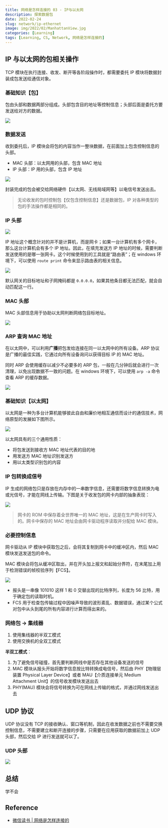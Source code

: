 ```yaml
---
title: 网络是怎样连接的 03 - IP与以太网
description: 探索数据包
date: 2022-02-24
slug: network/ip-ethernet
image: img/2022/02/ManhattanView.jpg
categories: [Learning]
tags: [Learning, CS, Network, 网络是怎样连接的]
---
```


## IP 与以太网的包相关操作

TCP 模块在执行连接、收发、断开等各阶段操作时，都需要委托 IP 模块将数据封装成包发送给通信对象。

### 基础知识【包】

包由头部和数据两部分组成。头部包含目的地址等控制信息；头部后面是委托方要发送给对方的数据。

![ ](img/2022/02/network-package.jfif)

### 数据发送

收到委托后，IP 模块会将包的内容当作一整块数据，在前面加上包含控制信息的头部。

- MAC 头部：以太网用的头部，包含 MAC 地址
- IP 头部：IP 用的头部，包含 IP 地址

![ ](img/2022/02/network-package.jfif)

封装完成的包会被交给网络硬件【以太网、无线局域网等】以电信号发送出去。

> 无论收发的包时控制包【仅包含控制信息】还是数据包，IP 对各种类型的包的手法操作都是相同的。

### IP 头部

![ ](img/2022/02/network-ip-header.jfif)

IP 地址这个概念针对的并不是计算机，而是网卡；如果一台计算机有多个网卡，那么这台计算机会有多个 IP 地址。因此，在填充发送方 IP 地址的时候，需要判断发送使用的是哪一张网卡。这个时候使用到的工具就是“路由表”；在 windows 环境下，可以使用 `route print` 命令来显示路由表的相关信息。

![ ](img/2022/02/network-route.jfif)

默认网关的目标地址和子网掩码都是 `0.0.0.0`，如果其他条目都无法匹配，就会自动匹配这一行。

### MAC 头部

MAC 头部信息用于协助以太网判断网络包目标地址。

![ ](img/2022/02/network-mac-header.jfif)

### ARP 查询 MAC 地址

在以太网中，可以利用**广播**把包发给连接在同一以太网中的所有设备。ARP 协议是广播的最佳实践，它通过向所有设备询问以获得目标 IP 的 MAC 地址。

同时 ARP 会使用缓存以减少不必要多的 ARP 包，一般在几分钟后就会进行一次清理，以免出现数据不一致的问题。在 windows 环境下，可以使用 `arp -a` 命令查看 ARP 的缓存数据。

![ ](img/2022/02/network-arp.jfif)

### 基础知识【以太网】

以太网是一种为多台计算机能够彼此自由和廉价地相互通信而设计的通信技术，网络原型的发展如下图所示。

![ ](img/2022/02/network-ethernet.jfif)

以太网具有的三个通用性质：

- 将包发送到接收方 MAC 地址代表的目的地
- 用发送方 MAC 地址识别发送方
- 用以太类型识别包的内容

### IP 包转换成信号

IP 生成的网络包只是存放在内存中的一串数字信息，还需要将数字信息转换为电或光信号，才能在网线上传输。下图是关于收发包的网卡内部的抽象表现：

![ ](img/2022/02/network-signal-process.jfif)

> 网卡的 ROM 中保存着全世界唯一的 MAC 地址，这是在生产网卡时写入的。网卡中保存的 MAC 地址会由网卡驱动程序读取并分配给 MAC 模块。

### 必要控制信息

网卡驱动从 IP 模块中获取包之后，会将其复制到网卡中的缓冲区内，然后 MAC 模块发送发送包的命令。

MAC 模块会将包从缓冲区取出，并在开头加上报文和起始分界符，在末尾加上用于检测错误的帧校验序列【FCS】。

![ ](img/2022/02/network-package-ctrl.jfif)

- 报头是一串像 101010 这样 1 和 0 交替出现的比特序列，长度为 56 比特，用于确定包的读取时机。
- FCS 用于检查包传输过程中因噪声导致的波形紊乱、数据错误，通过某个公式对包中从头到尾的所有内容进行计算而得出来的。

### 网络包 -> 集线器

1. 使用集线器的半双工模式
2. 使用交换机的全双工模式

**半双工模式**：

1. 为了避免信号碰撞，首先要判断网线中是否存在其他设备发送的信号
2. MAC 模块从报头开始将数字信息按比特转换成电信号，然后由 PHY【物理层装置 Physical Layer Device】或者 MAU【介质连接单元 Medium Attachment Unit】的信号收发模块发送出去
3. PHY(MAU) 模块会将信号转换为可在网线上传输的格式，并通过网线发送出去

## UDP 协议

UDP 协议没有 TCP 的接收确认、窗口等机制，因此在收发数据之前也不需要交换控制信息，不需要建立和断开连接的步骤，只需要在应用获取的数据前加上 UDP 头部，然后交给 IP 进行发送就可以了。

### UDP 头部

![ ](img/2022/02/network-udp-header.jfif)

## 总结

学不会

## Reference

- [微信读书 | 网络是怎样连接的](https://weread.qq.com/web/reader/6f932ec05dd9eb6f96f14b9kc81322c012c81e728d9d180)
